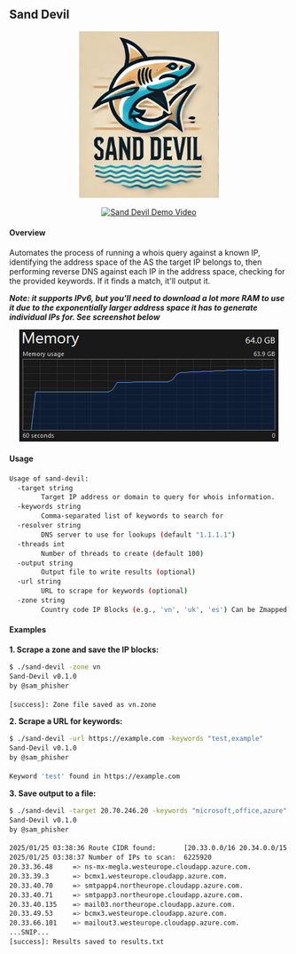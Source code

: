 ## Sand Devil


<p align="center">
      <a href="https://github.com/redskal/sand-devil"><img alt="Logo containing a sea demon" src="assets/logo.png" width="50%" /></a>
</p>

<p align="center">
      <a href="https://imgur.com/eMEc0R0" target="_blank">
            <img src="https://imgur.com/eMEc0R0" alt="Sand Devil Demo Video" width="60%"/>
      </a>
</p>

#### Overview

Automates the process of running a whois query against a known IP, identifying the address space of the AS the target IP belongs to, then performing reverse DNS against each IP in the address space, checking for the provided keywords. If it finds a match, it'll output it.

***Note: it supports IPv6, but you'll need to download a lot more RAM to use it due to the exponentially larger address space it has to generate individual IPs for. See screenshot below***

<p align="center"><img alt="More RAM, vicar?" src="assets/more-ram-needed-for-ipv6.png" /></p>

#### Usage

```bash
Usage of sand-devil:
  -target string
        Target IP address or domain to query for whois information.
  -keywords string
        Comma-separated list of keywords to search for
  -resolver string
        DNS server to use for lookups (default "1.1.1.1")
  -threads int
        Number of threads to create (default 100)
  -output string
        Output file to write results (optional)
  -url string
        URL to scrape for keywords (optional)
  -zone string
        Country code IP Blocks (e.g., 'vn', 'uk', 'es') Can be Zmapped (optional)
```


#### Examples

**1. Scrape a zone and save the IP blocks:**

```bash
$ ./sand-devil -zone vn
Sand-Devil v0.1.0
by @sam_phisher

[success]: Zone file saved as vn.zone
```

**2. Scrape a URL for keywords:**

```bash
$ ./sand-devil -url https://example.com -keywords "test,example"
Sand-Devil v0.1.0
by @sam_phisher

Keyword 'test' found in https://example.com
```

**3. Save output to a file:**

```bash
$ ./sand-devil -target 20.70.246.20 -keywords "microsoft,office,azure" -output results.txt
Sand-Devil v0.1.0
by @sam_phisher

2025/01/25 03:38:36 Route CIDR found:       [20.33.0.0/16 20.34.0.0/15 20.36.0.0/14 20.40.0.0/13 20.48.0.0/12 20.64.0.0/10]
2025/01/25 03:38:37 Number of IPs to scan:  6225920
20.33.36.48     => ns-mx-megla.westeurope.cloudapp.azure.com.
20.33.39.3      => bcmx1.westeurope.cloudapp.azure.com.
20.33.40.70     => smtpapp4.northeurope.cloudapp.azure.com.
20.33.40.71     => smtpapp3.northeurope.cloudapp.azure.com.
20.33.40.135    => mail03.northeurope.cloudapp.azure.com.
20.33.49.53     => bcmx3.westeurope.cloudapp.azure.com.
20.33.66.101    => mailout3.westeurope.cloudapp.azure.com.
...SNIP...
[success]: Results saved to results.txt
```